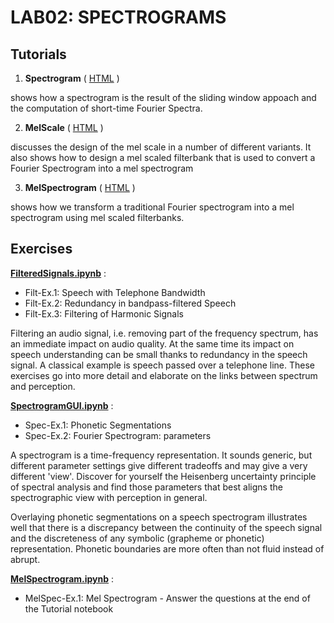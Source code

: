 # LAB02: SPECTROGRAMS


## Tutorials

1. **Spectrogram**
\( [HTML](https://compi1234.github.io/spchlab/HTML/Spectrogram.html) \) 

shows how a spectrogram is the result of the sliding window appoach and the computation of short-time Fourier Spectra.

2. **MelScale**   \(  [HTML](https://compi1234.github.io/spchlab/HTML/MelScale.html) \)  

discusses the design of the mel scale in a number of different variants.
It also shows how to design a mel scaled filterbank that is used to convert a Fourier Spectrogram into a mel spectrogram

3. **MelSpectrogram** \(  [HTML](https://compi1234.github.io/spchlab/HTML/MelSpectrogram.html) \)
   
shows how we transform a traditional Fourier spectrogram into a mel spectrogram using mel scaled filterbanks.

## Exercises

**[FilteredSignals.ipynb](FilteredSignals.ipynb)** :
+ Filt-Ex.1: Speech with Telephone Bandwidth
+ Filt-Ex.2: Redundancy in bandpass-filtered Speech
+ Filt-Ex.3: Filtering of Harmonic Signals

Filtering an audio signal, i.e. removing part of the frequency spectrum,  has an immediate impact on audio quality.   At the same time its impact on speech understanding can be small thanks to redundancy in the speech signal.   A classical example is speech passed over a telephone line.   These exercises go into more detail and elaborate on the links between spectrum and perception.

**[SpectrogramGUI.ipynb](SpectrogramGUI.ipynb)** :
+ Spec-Ex.1: Phonetic Segmentations
+ Spec-Ex.2: Fourier Spectrogram: parameters

A spectrogram is a time-frequency representation. It sounds generic, but different parameter settings give different tradeoffs and may give a very different 'view'.
Discover for yourself the Heisenberg uncertainty principle of spectral analysis and find those parameters that best aligns
the spectrographic view with perception in general.

Overlaying phonetic segmentations on a speech spectrogram illustrates well that there is a discrepancy between the continuity of
the speech signal and the discreteness of any symbolic (grapheme or phonetic) representation.  Phonetic boundaries
are more often than not fluid instead of abrupt.

**[MelSpectrogram.ipynb](MelSpectrogram.ipynb)** :   
 + MelSpec-Ex.1: Mel Spectrogram - Answer the questions at the end of the Tutorial notebook